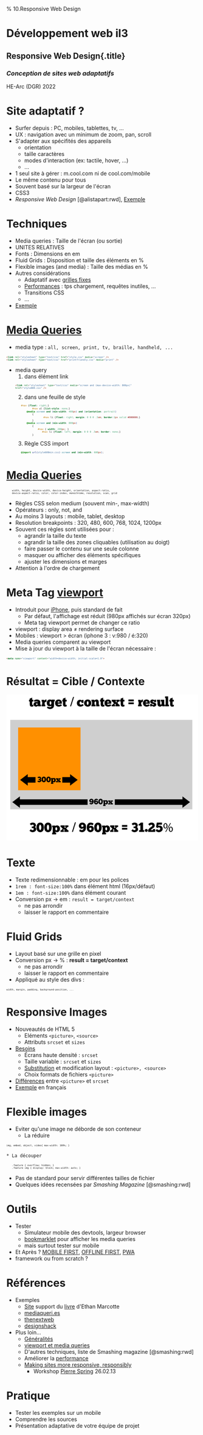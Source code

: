 % 10.Responsive Web Design

# Développement web il3

## Responsive Web Design{.title}

### *Conception de sites web adaptatifs*

<footer>HE-Arc (DGR) 2022</footer>

# Site adaptatif ?

* Surfer depuis : PC, mobiles, tablettes, tv, ...
* UX : navigation avec un minimum de zoom, pan, scroll
* S'adapter aux spécifités des appareils
	* orientation
	* taille caractères
	* modes d'interaction (ex: tactile, hover, ...)
	* ...
* 1 seul site à gérer : m.cool.com ni de cool.com/mobile
* Le même contenu pour tous
* Souvent basé sur la largeur de l'écran
* CSS3
* _Responsive Web Design_ [@alistapart:rwd], [Exemple][2]

# Techniques

* Media queries : Taille de l'écran (ou sortie)
* UNITES RELATIVES
* Fonts : Dimensions en em
* Fluid Grids : Disposition et taille des éléments en %
* Flexible images (and media) : Taille des médias en %
* Autres considérations
	* Adaptatif avec [grilles fixes][3]
	* [Performances][4] : tps chargement, requêtes inutiles, ...
	* Transitions CSS
	* ...
* [Exemple][6]

# [Media Queries][7]

* media type : `all, screen, print, tv, braille, handheld, ...`
```html 
<link rel="stylesheet" type="text/css" href="style.css" media="screen" />
<link rel="stylesheet" type="text/css" href="printfriendly.css" media="print" />
```
* media query
	1. dans élément link
	```html 	
	<link rel="stylesheet" type="text/css" media="screen and (max-device-width: 800px)" 
	href="style800.css" />
	```
	2. dans une feuille de style
	```css 	
		#nav {float: right;}
				#nav ul {list-style: none;}
			@media screen and (min-width: 400px) and (orientation: portrait)
				{
						#nav li {float: right; margin: 0 0 0 .5em; border:1px solid #000000;}
				}
			@media screen and (min-width: 800px)
				{
					#nav { width: 200px; }
					   #nav li {float: left; margin: 0 0 0 .5em; border: none;}
				}
	```
	3. Règle CSS import
	```css 
		@import url(style600min.css) screen and (min-width: 600px);
	```

# [Media Queries][7]
```html 
    width, height, device-width, device-height, orientation, aspect-ratio, 
    device-aspect-ratio, color, color-index, monochrome, resolution, scan, grid
```
* Règles CSS selon medium (souvent min-, max-width)
* Opérateurs : only, not, and
* Au moins 3 layouts : mobile, tablet, desktop
* Resolution breakpoints : 320, 480, 600, 768, 1024, 1200px
* Souvent ces règles sont utilisées pour :
	* agrandir la taille du texte
	* agrandir la taille des zones cliquables (utilisation au doigt)
	* faire passer le contenu sur une seule colonne
	* masquer ou afficher des éléments spécifiques
	* ajuster les dimensions et marges
* Attention à l'ordre de chargement

# Meta Tag [viewport][8]

* Introduit pour [iPhone][9], puis standard de fait
	* Par défaut, l'affichage est réduit (980px affichés sur écran 320px)
	* Meta tag viewport permet de changer ce ratio
* viewport : display area ≠ rendering surface
* Mobiles : viewport > écran (iphone 3 : v:980 / é:320)
* Media queries comparent au viewport
* Mise à jour du viewport à la taille de l'écran nécessaire :

```html 
<meta name="viewport" content="width=device-width; initial-scale=1.0">
```

# Résultat = Cible / Contexte
![Target / Context](img/target-context.png)

# Texte

* Texte redimensionnable : em pour les polices
* `1rem : font-size:100%` dans élément html (16px/défaut)
* `1em : font-size:100%` dans élément courant
* Conversion px -> em : `result = target/context`
	* ne pas arrondir
	* laisser le rapport en commentaire

# Fluid Grids

* Layout basé sur une grille en pixel
* Conversion px -> % : **result = target/context**
	* ne pas arrondir
	* laisser le rapport en commentaire
* Appliqué au style des divs :

```html
width, margin, padding, background-position, ...
```

# Responsive Images

* Nouveautés de HTML 5
	* Eléments `<picture>`, `<source>`
	* Attributs `srcset` et `sizes`
* [Besoins][10]
	* Écrans haute densité : `srcset`
	* Taille variable : `srcset` et `sizes`
	* [Substitution][11] et modification layout : `<picture>, <source>`
	* Choix formats de fichiers `<picture>`
* [Différences][12] entre `<picture>` et `srcset`
* [Exemple][13] en français

# Flexible images

* Eviter qu'une image ne déborde de son conteneur
	* La réduire
```html 
img, embed, object, video{ max-width: 100%; }
```
	* La découper
```html 
	.feature { overflow: hidden; }
	.feature img { display: block; max-width: auto; }
```
* Pas de standard pour servir différentes tailles de fichier
* Quelques idées recensées par _Smashing Magazine_ [@smashing:rwd]

# Outils

* Tester
	* Simulateur mobile des devtools, largeur browser
	* [bookmarklet][16] pour afficher les media queries
	* mais surtout tester sur mobile
* Et Après ? [MOBILE FIRST][17], [OFFLINE FIRST][18], [PWA][30]
* framework ou from scratch ?

# Références
* Exemples
	* [Site][19] support du [livre][20] d'Ethan Marcotte
	* [mediaqueri.es][21]
	* [thenextweb][22]
	* [designshack][23]
* Plus loin...
	* [Généralités][24]
	* [viewport et media queries][25]
	* D'autres techniques, liste de Smashing magazine [@smashing:rwd]
	* Améliorer la [performance][26]
	* [Making sites more responsive, responsibly][27]
        * Workshop [Pierre Spring][28] 26.02.13
	
# Pratique
* Tester les exemples sur un mobile
* Comprendre les sources
* Présentation adaptative de votre équipe de projet

[2]:https://alistapart.github.io/code-samples/responsive-web-design/ex/ex-site-FINAL.html
[3]:https://blog.atolcd.com/adaptive-design-versus-responsive-design/
[4]:https://browserdiet.com/
[6]:https://webdesignerwall.com/tutorials/responsive-design-in-3-steps
[7]:https://developer.mozilla.org/fr/docs/CSS/Media_queries
[8]:http://blog.javierusobiaga.com/stop-using-the-viewport-tag-until-you-know-ho
[9]:https://developer.apple.com/library/content/documentation/AppleApplications/Reference/SafariWebContent/UsingtheViewport/UsingtheViewport.html
[10]:http://www.smashingmagazine.com/2014/05/14/responsive-images-done-right-guide-picture-srcset/
[11]:http://ericportis.com/etc/smashing-mag-picture-examples/art-direction.html
[12]:https://css-tricks.com/responsive-images-youre-just-changing-resolutions-use-srcset/
[13]:http://www.hteumeuleu.fr/attribut-srcset-images-responsive/
[16]:https://seesparkbox.com/foundry/media_query_bookmarklet
[17]:http://www.lukew.com/resources/mobile_first.asp
[18]:http://offlinefirst.org/
[19]:http://responsivewebdesign.com/robot/
[20]:https://abookapart.com/products/responsive-web-design
[21]:http://mediaqueri.es/
[22]:http://thenextweb.com/dd/2013/01/13/30-new-inspiring-responsive-design-websites/
[23]:https://designshack.net/articles/css/20-amazing-examples-of-using-media-queries-for-responsive-web-design/
[24]:http://johnpolacek.github.io/scrolldeck.js/decks/responsive/
[25]:http://www.quirksmode.org/blog/archives/2010/09/combining_meta.html
[26]:http://csswizardry.com/2013/01/front-end-performance-for-web-designers-and-front-end-developers/
[27]:https://24ways.org/2014/making-sites-more-responsive-responsibly/
[28]:https://www.slideshare.net/caillou/2013-03-webtuesday-responsive
[30]:https://developers.google.com/web/progressive-web-apps/

<!-- Hack -->
<style>

.sourceCode {
    font-size: 76%;
	line-height: 80%;
    margin: 0 auto;
	overflow: hidden; 
  }
  
li p {margin: 5px}
  
</style>
